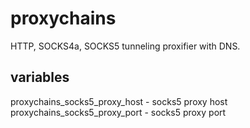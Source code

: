# proxychains

HTTP, SOCKS4a, SOCKS5 tunneling proxifier with DNS.

## variables

proxychains_socks5_proxy_host - socks5 proxy host
proxychains_socks5_proxy_port - socks5 proxy port
